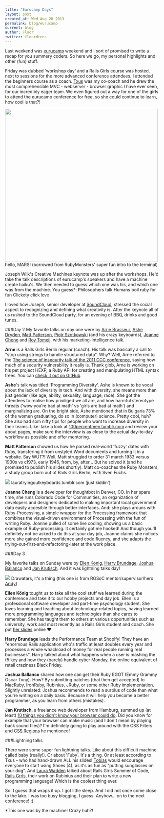 ```yaml
---
title: "Eurucamp Days"
layout: post
created_at: Wed Aug 28 2013
permalink: blog/eurucamp
current: blog
author: Floor
twitter: floordrees
---
```

Last weekend was <a href="http://2013.eurucamp.org/">eurucamp</a> weekend and I sort of promised to write a recap for you summery coders. So here we go, my personal highlights and other (fun) stuff:

Friday was dubbed 'workshop day' and a Rails Girls course was hosted, next to sessions for the more advanced conference attendees. I attended the beginners course as a coach. <a href="https://teams.railsgirlssummerofcode.org/users/57">Txus</a> was my co-coach and he drew the most comprehensible MVC - webserver - browser graphic I have ever seen, for our incredibly eager team. We even figured out a way for one of the girls to attend the eurucamp conference for free, so she could continue to learn, how cool is that?!

<img src="http://farm6.staticflickr.com/5467/9557464936_563b7a2e27.jpg" width="500">
hello, MARS! (borrowed from RubyMonsters' super fun intro to the terminal)

Joseph Wilk's Creative Machines keynote was up after the workshops. He'd take the talk descriptions of eurucamp's speakers and have a machine create haiku's. We then needed to guess which one was his, and which one was from the machine. You guess\*:
Philosophers talk
Humans boil ruby for fun
Clickety click love

I loved how Joseph, senior developer at [SoundCloud](https://soundcloud.com/), stressed the social aspect to recognizing and defining what creativity is. After the keynote all of us rushed to the SoundCloud party, for an evening of BBQ, drinks and good tunes.

###Day 2
My favorite talks on day one were by <a href="https://twitter.com/plexus">Arne Brasseur</a>, <a href="https://twitter.com/ashedryden">Ashe Dryden</a>, <a href="https://twitter.com/fidothe">Matt Patterson</a>, <a href="https://twitter.com/chastell">Piotr Szotkowski</a> (and his crazy keyboards), <a href="https://twitter.com/joannecheng">Joanne Cheng</a> and <a href="https://twitter.com/roy">Roy Tomeij</a>, with his marketing-intelligence talk.

**Arne** is a Rails Girls Berlin regular (coach). His talk was basically a call to "stop using strings to handle structured data". Why? Well, Arne referred to the <a href="http://www.youtube.com/watch?v=3kEfedtQVOY">The science of insecurity talk of the 2011 CCC conference</a>, saying how much of a security vulnerability it really is. Thank glob, Arne is working on his pet project HEXP, a Ruby API for creating and manipulating HTML syntax trees. You can <a href="https://github.com/plexus/hexp">check it out on GitHub</a>.

**Ashe**'s talk was titled 'Programming Diversity'. Ashe is known to be vocal about the lack of diversity in tech. And with diversity, she means more than just gender (like age, ability, sexuality, language, race).
She got the attendees to realise how priviliged we all are, and how harmful stereotype threats ('wow you're bad at math' vs 'girls are bad at math') and marginalizing are. On the bright side, Ashe mentioned that in Bulgaria 73% of the women graduating, do so in (computer) science. Pretty cool, huh? She also had som nifty tips for people who want to increase diversity in their teams. Like: take a look at <a href="http://100percentmen.tumblr.com/">100percentmen.tumblr.com</a> and review your about pages, make sure the interview is as close to the actual day-to-day workflow as possible and offer mentoring.

**Matt Patterson** showed us how he parsed real-world 'fuzzy' dates with Ruby, transfering it from unstyled Word documents and turning it in a website. Say WUT?! Well, Matt struggled to order 31 march 1933 versus 1930s vs c1973, early 1946, from, by, after... But he solved it (and he promised to publish his slides shortly).
Matt co-coaches the Ruby Monsters, a study group born out of Rails Girls Berlin, with Sven Fuchs.

<img src="http://farm8.staticflickr.com/7301/9557462578_67a294af05.jpg">
lauratryingoutkeyboards.tumblr.com (just kiddin')

**Joanne Cheng** is a developer for thoughtbot in Denver, CO. In her spare time, she runs Colorado Code for Communities, an organization of developers and designers dedicated to making important local government data easily accesible through better interfaces. And: she plays arouns with Ruby-Processing, a simple wrapper for the Processing framework that combines the visual-driven environment of Processing with the fun of writing Ruby. Joanne pulled of some live coding, showing us a basic example of Ruby-processing. It certainly got me hooked! And though you'll definitely not be asked to do this at your day job, Joanne claims she notices more she gained more confidence and code fluency, and she adapts the trying-out-first-and-refactoring-later at the work place.

###Day 3

My favorite talks on Sunday were by <a href="https://twitter.com/ellen_koenig">Ellen König</a>, <a href="https://twitter.com/harrybrundage">Harry Brundage</a>, <a href="https://twitter.com/manhattanmetric">Joshua Ballanco</a> and <a href="https://twitter.com/halfbyte">Jan Krutisch</a>. And it was lightning talks day!

<img src="http://farm6.staticflickr.com/5510/9557462982_c9ecb796ff.jpg">
Drawatars, it's a thing (this one is from RGSoC mentor/supervisor/hero <a href="https://teams.railsgirlssummerofcode.org/users/115">Andy</a>)

**Ellen König** tought us to take all the cool stuff we learned during the conference and take it to our hobby projects and day job. Ellen is a professional software developer and part-time psychology student. She loves learning and teaching about technology-related topics, having learned more programming languages and technologies than she cares to remember. She has taught them to others at various opportunities such as university, work and most recently as a Rails Girls student and coach. She put <a href="http://de.slideshare.net/ellenkoenig/eurucamp-deliberate-practiceellenkoenig">her slides</a> online &hearts;

**Harry Brundage** leads the Performance Team at Shopify! They have an "enormous Rails application who's traffic at least doubles every year and processes a whole whackload of money for real people running real businesses". Harry talked about what happens when a user is mashing the f5 key and how they (barely) handle cyber Monday, the online equivalent of retail craziness Black Friday.

**Joshua Ballanco** shared how one can get their Ruby EGOT (Emmy Grammy Oscar Tony). How? By submitting patches (that then get accepted) to MacRuby, IronRuby, Rubinius, JRuby, or some other Ruby implementation. Slightly unrelated: Joshua recommends to read a surplus of code than what you're writing on a daily basis. Because it will help you become a better programmer, as you learn from others (mistakes).

**Jan Krutisch**, a freelance web developer from Hamburg, summed up (at least) <a href="http://slides.krutisch.de/10_things_you_didnt_know_your_browser_could_do/">10 things you didn't know your browser could do</a>. Did you know for example that your browser can make music (and I don't mean by playing back sound files)? I'm definitely going to play around with the CSS Filters and <a href="http://flippinawesome.org/2013/08/19/responsive-content-using-css-regions">CSS Regions</a> he mentioned!

###Lightning talks

There were some super fun lightning talks. Like about this difficult machine called baby (really!). Or about 'Fuby'. It's a thing. Or at least according to Txus - who had hand-drawn ALL his slides! <a href="http://twitter.com/pragtob">Tobias</a> would encourage everyone to start using Shoes (4), as it's as fun as "putting sunglasses on your dog".
And <a href="http://twitter.com/laurawadden">Laura Wadden</a> talked about Rails Girls Summer of Code, <a href="http://twitter.com/railsgrrls">Rails Grrls</a>, their work on Rubinius and their plan to write a new programming language! Which is the coolest thing ever.

So. I guess that wraps it up. I got little sleep. And I did not once come close to the lake. I was too busy blogging, I guess. Anyhow... on to the next conference! ;)


\*This one was by the machine! Crazy huh?!
